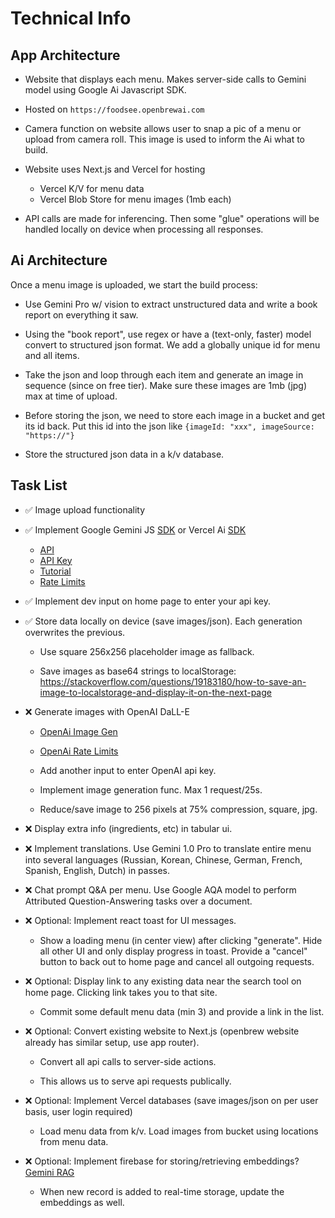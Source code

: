 # Technical Info

## App Architecture

- Website that displays each menu. Makes server-side calls to Gemini model using Google Ai Javascript SDK.

- Hosted on `https://foodsee.openbrewai.com`

- Camera function on website allows user to snap a pic of a menu or upload from camera roll. This image is used to inform the Ai what to build.

- Website uses Next.js and Vercel for hosting

  - Vercel K/V for menu data
  - Vercel Blob Store for menu images (1mb each)

- API calls are made for inferencing. Then some "glue" operations will be handled locally on device when processing all responses.

## Ai Architecture

Once a menu image is uploaded, we start the build process:

- Use Gemini Pro w/ vision to extract unstructured data and write a book report on everything it saw.

- Using the "book report", use regex or have a (text-only, faster) model convert to structured json format. We add a globally unique id for menu and all items.

- Take the json and loop through each item and generate an image in sequence (since on free tier). Make sure these images are 1mb (jpg) max at time of upload.

- Before storing the json, we need to store each image in a bucket and get its id back. Put this id into the json like `{imageId: "xxx", imageSource: "https://"}`

- Store the structured json data in a k/v database.

## Task List

- ✅ Image upload functionality

- ✅ Implement Google Gemini JS [SDK](https://github.com/google-gemini/generative-ai-js) or Vercel Ai [SDK](https://sdk.vercel.ai/docs/introduction)

  - [API](https://ai.google.dev/gemini-api/docs/api-overview)
  - [API Key](https://aistudio.google.com/app/u/3/apikey)
  - [Tutorial](https://ai.google.dev/gemini-api/docs/get-started/tutorial)
  - [Rate Limits](https://ai.google.dev/gemini-api/docs/models/gemini)

- ✅ Implement dev input on home page to enter your api key.

- ✅ Store data locally on device (save images/json). Each generation overwrites the previous.

  - Use square 256x256 placeholder image as fallback.

  - Save images as base64 strings to localStorage: https://stackoverflow.com/questions/19183180/how-to-save-an-image-to-localstorage-and-display-it-on-the-next-page

- ❌ Generate images with OpenAI DaLL-E

  - [OpenAi Image Gen](https://platform.openai.com/docs/api-reference/images/create)

  - [OpenAi Rate Limits](https://platform.openai.com/settings/organization/limits)

  - Add another input to enter OpenAI api key.

  - Implement image generation func. Max 1 request/25s.

  - Reduce/save image to 256 pixels at 75% compression, square, jpg.

- ❌ Display extra info (ingredients, etc) in tabular ui.

- ❌ Implement translations. Use Gemini 1.0 Pro to translate entire menu into several languages (Russian, Korean, Chinese, German, French, Spanish, English, Dutch) in passes.

- ❌ Chat prompt Q&A per menu. Use Google AQA model to perform Attributed Question-Answering tasks over a document.

- ❌ Optional: Implement react toast for UI messages.

  - Show a loading menu (in center view) after clicking "generate". Hide all other UI and only display progress in toast. Provide a "cancel" button to back out to home page and cancel all outgoing requests.

- ❌ Optional: Display link to any existing data near the search tool on home page. Clicking link takes you to that site.

  - Commit some default menu data (min 3) and provide a link in the list.

- ❌ Optional: Convert existing website to Next.js (openbrew website already has similar setup, use app router).

  - Convert all api calls to server-side actions.

  - This allows us to serve api requests publically.

- ❌ Optional: Implement Vercel databases (save images/json on per user basis, user login required)

  - Load menu data from k/v. Load images from bucket using locations from menu data.

- ❌ Optional: Implement firebase for storing/retrieving embeddings? [Gemini RAG](https://ai.google.dev/api/semantic-retrieval/question-answering)

  - When new record is added to real-time storage, update the embeddings as well.
